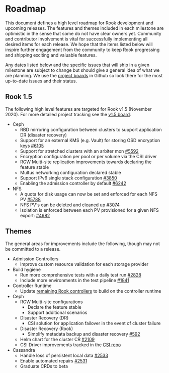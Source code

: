 # Roadmap

This document defines a high level roadmap for Rook development and upcoming releases.
The features and themes included in each milestone are optimistic in the sense that some do not have clear owners yet.
Community and contributor involvement is vital for successfully implementing all desired items for each release.
We hope that the items listed below will inspire further engagement from the community to keep Rook progressing and shipping exciting and valuable features.

Any dates listed below and the specific issues that will ship in a given milestone are subject to change but should give a general idea of what we are planning.
We use the [project boards](https://github.com/rook/rook/projects) in Github so look there for the most up-to-date issues and their status.


## Rook 1.5

The following high level features are targeted for Rook v1.5 (November 2020). For more detailed project tracking see the [v1.5 board](https://github.com/rook/rook/projects/19).

* Ceph
  * RBD mirroring configuration between clusters to support application DR (disaster recovery)
  * Support for an external KMS (e.g. Vault) for storing OSD encryption keys [#6105](https://github.com/rook/rook/issues/6105)
  * Support for stretched clusters with an arbiter mon [#5592](https://github.com/rook/rook/issues/5592)
  * Encryption configuration per pool or per volume via the CSI driver
  * RGW Multi-site replication improvements towards declaring the feature stable
  * Multus networking configuration declared stable
  * Support IPv6 single stack configuration [#3850](https://github.com/rook/rook/issues/3850)
  * Enabling the admission controller by default [#6242](https://github.com/rook/rook/issues/6242)
* NFS
  * A quota for disk usage can now be set and enforced for each NFS PV [#5788](https://github.com/rook/rook/issues/5788)
  * NFS PV's can be deleted and cleaned up [#3074](https://github.com/rook/rook/issues/3074)
  * Isolation is enforced between each PV provisioned for a given NFS export: [#4982](https://github.com/rook/rook/issues/4982)

## Themes

The general areas for improvements include the following, though may not be committed to a release.

* Admission Controllers
  * Improve custom resource validation for each storage provider
* Build hygiene
  * Run more comprehensive tests with a daily test run [#2828](https://github.com/rook/rook/issues/2828)
  * Include more environments in the test pipeline [#1841](https://github.com/rook/rook/issues/1841)
* Controller Runtime
  * Update [remaining Rook controllers](https://github.com/rook/rook/issues?q=is%3Aissue+is%3Aopen+%22controller+runtime%22+label%3Areliability+) to build on the controller runtime
* Ceph
  * RGW Multi-site configurations
    * Declare the feature stable
    * Support additional scenarios
  * Disaster Recovery (DR)
    * CSI solution for application failover in the event of cluster failure
  * Disaster Recovery (Rook)
    * Simplify metadata backup and disaster recovery [#592](https://github.com/rook/rook/issues/592)
  * Helm chart for the cluster CR [#2109](https://github.com/rook/rook/issues/2109)
  * CSI Driver improvements tracked in the [CSI repo](https://github.com/ceph/ceph-csi)
* Cassandra
  * Handle loss of persistent local data [#2533](https://github.com/rook/rook/issues/2533)
  * Enable automated repairs [#2531](https://github.com/rook/rook/issues/2531)
  * Graduate CRDs to beta
